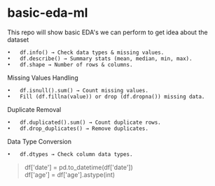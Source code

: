 # basic-eda-ml
This repo will show basic EDA's we can perform to get idea about the dataset

	•	df.info() → Check data types & missing values.
	•	df.describe() → Summary stats (mean, median, min, max).
	•	df.shape → Number of rows & columns.

 Missing Values Handling
 
 	•	df.isnull().sum() → Count missing values.
	•	Fill (df.fillna(value)) or drop (df.dropna()) missing data.

 Duplicate Removal

 	•	df.duplicated().sum() → Count duplicate rows.
	•	df.drop_duplicates() → Remove duplicates.

 Data Type Conversion

 	•	df.dtypes → Check column data types.
> df['date'] = pd.to_datetime(df['date']) <br>
> df['age'] = df['age'].astype(int)
